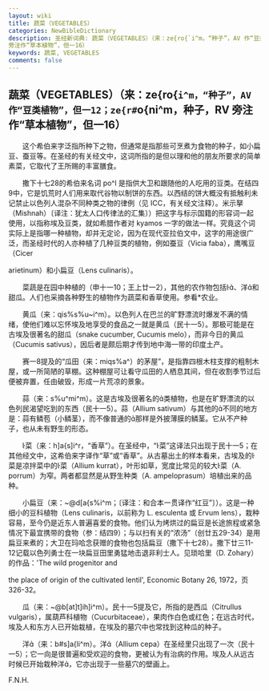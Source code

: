 ```yaml
---
layout: wiki
title: 蔬菜（VEGETABLES）
categories: NewBibleDictionary
description: 圣经新词典: 蔬菜（VEGETABLES）（来：ze{ro{`i^m，“种子”，AV 作“豆类植物”，但一12；ze{r#`o{ni^m，种子，RV
旁注作“草本植物”，但一16）
keywords: 蔬菜, VEGETABLES
comments: false
---
```


## 蔬菜（VEGETABLES）（来：ze{ro{`i^m，“种子”，AV 作“豆类植物”，但一12；ze{r#`o{ni^m，种子，RV 旁注作“草本植物”，但一16）

　　这个希伯来字泛指所种下之物，但通常是指那些可烹煮为食物的种子，如小扁豆、蚕豆等。在圣经的有关经文中，这词所指的是但以理和他的朋友所要求的简单素菜，它取代了王所赐的丰富膳食。

　　撒下十七28的希伯来名词 po^l 是指供大卫和跟随他的人吃用的豆类。在结四9中，它是饥荒时人们用来取代谷物以制饼的东西。以西结的饼大概没有抵触利未记禁止以色列人混杂不同种类之物的律例（见 ICC，有关经文注释）。米示拏（Mishnah）〔译注：犹太人口传律法的汇集〕）把这字与标示国籍的形容词一起使用，以指称埃及豆类，就如希腊作者对 kyamos 一字的做法一样。究竟这个词实际上是指哪一种植物，却并无定论，因为在现代亚拉伯文中，这字的用途很广泛，而圣经时代的人亦种植了几种豆类的植物，例如蚕豆（Vicia faba），鹰嘴豆（Cicer

arietinum）和小扁豆（Lens culinaris）。

　　菜蔬是在园中种植的（申十一10；王上廿一2），其他的农作物包括、洋和甜瓜。人们也采摘各种野生的植物作为蔬菜和香草使用。参看*农业。

　　黄瓜（来：qis%s%u~i^m）。以色列人在巴兰的旷野漂流时爆发不满的情绪，使他们难以忘怀埃及地享受的食品之一就是黄瓜（民十一5）。那极可能是在古埃及很著名的甜瓜（snake cucumber, Cucumis melo），而非今日的黄瓜（Cucumis sativus），因后者是颇后期才传到地中海一带的印度土产。

　　赛一8提及的“瓜田（来：miqs%a^）的茅屋”，是指靠四根木柱支撑的粗制木屋，或一所简陋的草棚。这种棚屋可让看守瓜田的人栖息其间，但在收割季节过后便被弃置，任由破毁，形成一片荒凉的景象。

　　蒜（来：s%u^mi^m）。这是古埃及很著名的类植物，也是在旷野漂流的以色列民渴望吃到的东西（民十一5）。蒜（Allium sativum）与其他的不同的地方是：蒜有鳞苞（小鳞茎），而不像普通的那样是外披薄膜的鳞茎。它从不产种子，也从未有野生的形态。

　　菜（来：h]a{s]i^r，“香草”）。在圣经中，“菜”这译法只出现于民十一5；在其他经文中，这希伯来字译作“草”或“香草”。从古墓出土的样本看来，古埃及的菜是凉拌菜中的菜（Allium kurrat），叶形如草，宽度比常见的较大菜（A. porrum）为窄。两者都显然是从野生种类（A. ampeloprasum）培植出来的品种。

　　小扁豆（来：~@d[a{s%i^m；〔译注：和合本一贯译作“红豆”〕）。这是一种细小的豆科植物（Lens culinaris，以前称为 L. esculenta 或 Ervum lens），栽种容易，至今仍是近东人普遍喜爱的食物。他们认为烤烘过的扁豆是长途旅程或紧急情况下最宜携带的食物（参：结四9）；与以扫有关的“浓汤”（创廿五29-34）是用扁豆来煮的；大卫在玛哈念获赠的食物也包括扁豆（撒下十七28）。撒下廿三11-12记载以色列勇士在一块扁豆田里勇猛地击退非利士人。见琐哈里（D. Zohary）的作品：'The wild progenitor and

the place of origin of the cultivated lentil', Economic Botany 26, 1972，页326-32。

　　瓜（来：~@b[at]t]ih]i^m）。民十一5提及它，所指的是西瓜（Citrullus vulgaris），属葫芦科植物（Cucurbitaceae），果肉作白色或红色；在远古时代，埃及人和东方人已开始栽植，在埃及的墓穴中也常找到这种瓜的种子。

　　洋（来：b#s]a{li^m）。洋（Allium cepa）在圣经里只出现了一次（民十一5）；它一向是很普遍和受欢迎的食物，更被认为有治病的作用。埃及人从远古时候已开始栽种洋，它亦出现于一些墓穴的壁画上。

F.N.H.








